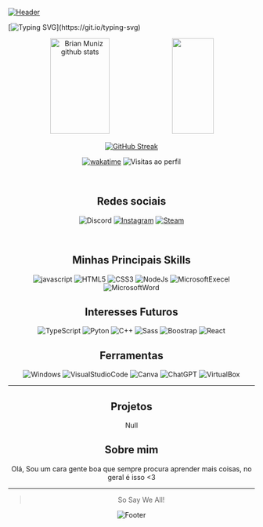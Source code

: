 [![Header](https://capsule-render.vercel.app/api?type=waving&color=F8F8FF&height=130&section=header)](https://capsule-render.vercel.app/api?type=venom&height=300&color=gradient&section=header&fontAlign=50&fontAlignY=50)

[![Typing SVG](https://readme-typing-svg.herokuapp.com/?color=FFFAFA&size=35&center=true&vCenter=true&width=1000&lines=Olá!+Eu+me+chamo+Ferrera!;Sou+um+desenvolvedor+de+Front-End+e+Back+End...;+Boas+vindas++ao+meu+perfil!!)](https://git.io/typing-svg)

<div align="center">  
<img width="49%" height="195px" src="https://github-readme-stats.vercel.app/api?username=ArthurFerreiraBorges&show_icons=true&count_private=true&hide_border=true&title_color=1E90FF&icon_color=00BFFF&text_color=FFFAFA&bg_color=0e0e0e" alt="Brian Muniz github stats" />
<img width="41%" height="195px" src="https://github-readme-stats.vercel.app/api/top-langs/?username=ArthurFerreiraBorges&layout=compact&hide_border=true&title_color=1E90FF&text_color=FFFAFA&bg_color=0e0e0e" />
  
[![GitHub Streak](https://streak-stats.demolab.com?user=Ferrera&theme=youtube-dark)](https://git.io/streak-stats)

[![wakatime](https://wakatime.com/badge/user/018e3f91-aa3d-4aa8-92b4-71fa85a0fd74.svg)](https://wakatime.com/@018e3f91-aa3d-4aa8-92b4-71fa85a0fd74)
![Visitas ao perfil](https://komarev.com/ghpvc/?username=ArthurFerreiraBorges)


</div>

<br>

<div align="center"> 
  <h2>Redes sociais</h2>

![Discord](https://img.shields.io/badge/Discord-5865F2?logo=discord&logoColor=white&style=for-the-badge)
[![Instagram](https://img.shields.io/badge/Instagram-E4405F?style=for-the-badge&logo=instagram&logoColor=white)](https://www.instagram.com/_ferrera.ks/)
[![Steam](https://img.shields.io/badge/steam-%23000000.svg?style=for-the-badge&logo=steam&logoColor=white)](https://steamcommunity.com/profiles/76561199185746651/)

</div>

<br>

<div align="center">

## Minhas Principais Skills

![javascript](https://img.shields.io/badge/JavaScript-F7DF1E?logo=javascript&logoColor=black&style=for-the-badge)
![HTML5](https://img.shields.io/badge/HTML5-E34F26?style=for-the-badge&logo=html5&logoColor=white)
![CSS3](https://img.shields.io/badge/CSS3-1572B6?style=for-the-badge&logo=css3&logoColor=white)
![NodeJs](https://img.shields.io/badge/Node.js-43853D?logo=node.js&logoColor=white&style=for-the-badge)
![MicrosoftExecel](https://img.shields.io/badge/Microsoft_Excel-217346?logo=microsoft-excel&logoColor=white&style=for-the-badge)
![MicrosoftWord](https://img.shields.io/badge/Microsoft_Word-2B579A?logo=microsoft-word&logoColor=white&style=for-the-badge)

## Interesses Futuros

![TypeScript](https://img.shields.io/badge/TypeScript-007ACC?logo=typescript&logoColor=white&style=for-the-badge)
![Pyton](https://img.shields.io/badge/Python-3776AB?logo=python&logoColor=white&style=for-the-badge)
![C++](https://img.shields.io/badge/C%2B%2B-00599C?logo=c%2B%2B&logoColor=white&style=for-the-badge)
![Sass](https://img.shields.io/badge/Sass-CC6699?logo=sass&logoColor=white&style=for-the-badge)
![Boostrap](https://img.shields.io/badge/Bootstrap-563D7C?logo=bootstrap&logoColor=white&style=for-the-badge)
![React](https://img.shields.io/badge/react-%2320232a.svg?style=for-the-badge&logo=react&logoColor=%2361DAFB)

## Ferramentas

![Windows](https://img.shields.io/badge/Windows-017AD7?logo=windows&logoColor=white&style=for-the-badge)
![VisualStudioCode](https://img.shields.io/badge/-vs_code-007ACC?logo=visual-studio-code&logoColor=white&style=for-the-badge)
![Canva](https://img.shields.io/badge/Canva-%2300C4CC.svg?style=for-the-badge&logo=Canva&logoColor=white)
![ChatGPT](https://img.shields.io/badge/chatGPT-74aa9c?style=for-the-badge&logo=openai&logoColor=white)
![VirtualBox](https://img.shields.io/badge/VirtualBox-183A61?logo=virtualbox&logoColor=white&style=for-the-badge)
</div>

---

<h2 align="center">  Projetos  </h2>
  <div align="center">  
Null

<h2 align="center">  Sobre mim  </h2>

Olá, Sou um cara gente boa que sempre procura aprender mais coisas, no geral é isso <3

---

>So Say We All!

![Footer](https://capsule-render.vercel.app/api?type=waving&color=F8F8FF&height=120&section=footer)
